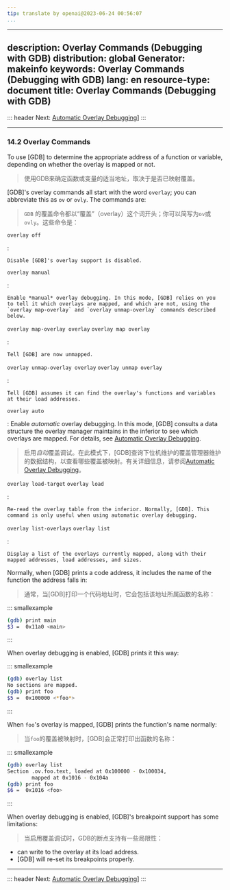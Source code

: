 ```yaml
---
tip: translate by openai@2023-06-24 00:56:07
...
```

---
description: Overlay Commands (Debugging with GDB)
distribution: global
Generator: makeinfo
keywords: Overlay Commands (Debugging with GDB)
lang: en
resource-type: document
title: Overlay Commands (Debugging with GDB)
---
::: header
Next: [Automatic Overlay Debugging](Automatic-Overlay-Debugging.html#Automatic-Overlay-Debugging)]
:::

---

### 14.2 Overlay Commands


To use [GDB] to determine the appropriate address of a function or variable, depending on whether the overlay is mapped or not.

> 使用GDB来确定函数或变量的适当地址，取决于是否已映射覆盖。


[GDB]'s overlay commands all start with the word `overlay`; you can abbreviate this as `ov` or `ovly`. The commands are:

> `GDB` 的覆盖命令都以“覆盖”（overlay）这个词开头；你可以简写为`ov`或`ovly`。这些命令是：

`overlay off`

:

```
Disable [GDB]'s overlay support is disabled.
```

`overlay manual`

:

```
Enable *manual* overlay debugging. In this mode, [GDB] relies on you to tell it which overlays are mapped, and which are not, using the `overlay map-overlay` and `overlay unmap-overlay` commands described below.
```

`overlay map-overlay overlay`
`overlay map overlay`

:

```
Tell [GDB] are now unmapped.
```

`overlay unmap-overlay overlay`
`overlay unmap overlay`

:

```
Tell [GDB] assumes it can find the overlay's functions and variables at their load addresses.
```

`overlay auto`


:   Enable *automatic* overlay debugging. In this mode, [GDB] consults a data structure the overlay manager maintains in the inferior to see which overlays are mapped. For details, see [Automatic Overlay Debugging](Automatic-Overlay-Debugging.html#Automatic-Overlay-Debugging).

> 启用*自动*覆盖调试。在此模式下，[GDB]查询下位机维护的覆盖管理器维护的数据结构，以查看哪些覆盖被映射。有关详细信息，请参阅[Automatic Overlay Debugging](Automatic-Overlay-Debugging.html#Automatic-Overlay-Debugging)。

`overlay load-target`
`overlay load`

:

```
Re-read the overlay table from the inferior. Normally, [GDB]. This command is only useful when using automatic overlay debugging.
```

`overlay list-overlays`
`overlay list`

:

```
Display a list of the overlays currently mapped, along with their mapped addresses, load addresses, and sizes.
```


Normally, when [GDB] prints a code address, it includes the name of the function the address falls in:

> 通常，当[GDB]打印一个代码地址时，它会包括该地址所属函数的名称：

::: smallexample

```bash
(gdb) print main
$3 =  0x11a0 <main>
```

:::

When overlay debugging is enabled, [GDB] prints it this way:

::: smallexample

```bash
(gdb) overlay list
No sections are mapped.
(gdb) print foo
$5 =  0x100000 <*foo*>
```

:::


When `foo`'s overlay is mapped, [GDB] prints the function's name normally:

> 当`foo`的覆盖被映射时，[GDB]会正常打印出函数的名称：

::: smallexample

```bash
(gdb) overlay list
Section .ov.foo.text, loaded at 0x100000 - 0x100034,
        mapped at 0x1016 - 0x104a
(gdb) print foo
$6 =  0x1016 <foo>
```

:::


When overlay debugging is enabled, [GDB]'s breakpoint support has some limitations:

> 当启用覆盖调试时，GDB的断点支持有一些局限性：

- can write to the overlay at its load address.
- [GDB] will re-set its breakpoints properly.

---

::: header
Next: [Automatic Overlay Debugging](Automatic-Overlay-Debugging.html#Automatic-Overlay-Debugging)]
:::
